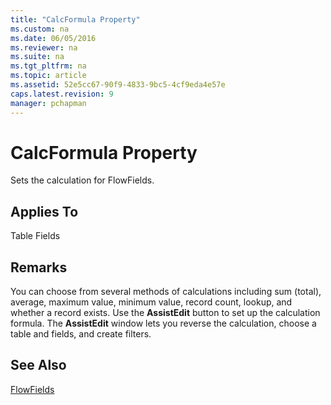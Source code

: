 ```yaml
---
title: "CalcFormula Property"
ms.custom: na
ms.date: 06/05/2016
ms.reviewer: na
ms.suite: na
ms.tgt_pltfrm: na
ms.topic: article
ms.assetid: 52e5cc67-90f9-4833-9bc5-4cf9eda4e57e
caps.latest.revision: 9
manager: pchapman
---
```

# CalcFormula Property
Sets the calculation for FlowFields.  
  
## Applies To  
 Table Fields  
  
## Remarks  
 You can choose from several methods of calculations including sum \(total\), average, maximum value, minimum value, record count, lookup, and whether a record exists. Use the **AssistEdit** button to set up the calculation formula. The **AssistEdit** window lets you reverse the calculation, choose a table and fields, and create filters.  
  
## See Also  
 [FlowFields](../dynamics-nav/FlowFields.md)